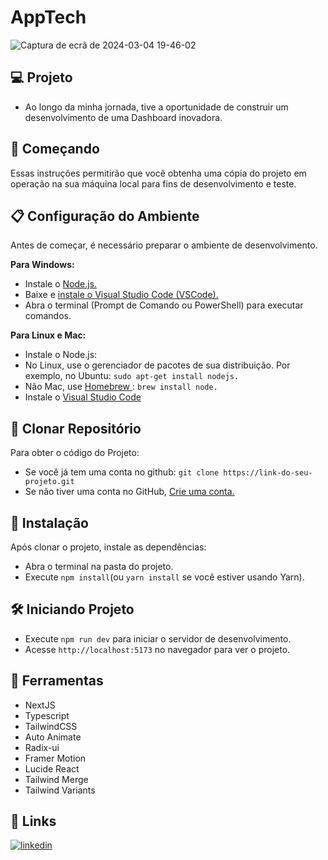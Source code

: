 # AppTech

![Captura de ecrã de 2024-03-04 19-46-02](https://github.com/JeffS1lva/AppTech/assets/118827532/2a52b146-02ca-4f0b-9971-d9881a38688c)



## 💻 Projeto
- Ao longo da minha jornada, tive a oportunidade de construir um desenvolvimento de uma Dashboard inovadora.

## 🚀 Começando

Essas instruções permitirão que você obtenha uma cópia do projeto em operação na sua máquina local para fins de desenvolvimento e teste.

## 📋 Configuração do Ambiente

Antes de começar, é necessário preparar o ambiente de desenvolvimento.

**Para Windows:**
- Instale o [Node.js.](https://nodejs.org/en)
- Baixe e [instale o Visual Studio Code (VSCode).](https://code.visualstudio.com/)
- Abra o terminal (Prompt de Comando ou PowerShell) para executar comandos.

**Para Linux e Mac:**
- Instale o Node.js:
- No Linux, use o gerenciador de pacotes de sua distribuição. Por exemplo, no Ubuntu: ```sudo apt-get install nodejs.```
- Não Mac, use [Homebrew ](https://brew.sh/): ```brew install node.```
- Instale o [Visual Studio Code](https://code.visualstudio.com/)


## 📌 Clonar Repositório
Para obter o código do Projeto:
- Se você já tem uma conta no github: ```git clone https://link-do-seu-projeto.git```
- Se não tiver uma conta no GitHub, [Crie uma conta.](https://github.com/)

## 🔧 Instalação

Após clonar o projeto, instale as dependências:
- Abra o terminal na pasta do projeto.
- Execute ```npm install```(ou ```yarn install``` se você estiver usando Yarn).


## 🛠️ Iniciando Projeto

- Execute ```npm run dev``` para iniciar o servidor de desenvolvimento.
- Acesse ```http://localhost:5173``` no navegador para ver o projeto. 

## 📌 Ferramentas

- NextJS
- Typescript
- TailwindCSS
- Auto Animate
- Radix-ui
- Framer Motion
- Lucide React
- Tailwind Merge
- Tailwind Variants
## 🔗 Links
[![linkedin](https://img.shields.io/badge/linkedin-0A66C2?style=for-the-badge&logo=linkedin&logoColor=white)](https://www.linkedin.com/in/jefferson-silva-2258ab230/)

